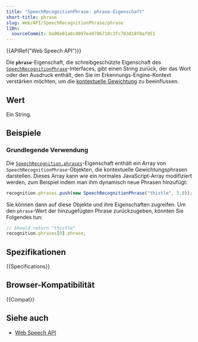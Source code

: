 ```yaml
---
title: "SpeechRecognitionPhrase: phrase-Eigenschaft"
short-title: phrase
slug: Web/API/SpeechRecognitionPhrase/phrase
l10n:
  sourceCommit: 0a00e01a8c8097ea9786710c3fc703d18f0af951
---
```


{{APIRef("Web Speech API")}}

Die **`phrase`**-Eigenschaft, die schreibgeschützte Eigenschaft des [`SpeechRecognitionPhrase`](/de/docs/Web/API/SpeechRecognitionPhrase)-Interfaces, gibt einen String zurück, der das Wort oder den Ausdruck enthält, den Sie im Erkennungs-Engine-Kontext verstärken möchten, um die [kontextuelle Gewichtung](/de/docs/Web/API/Web_Speech_API/Using_the_Web_Speech_API#contextual_biasing_in_speech_recognition) zu beeinflussen.

## Wert

Ein String.

## Beispiele

### Grundlegende Verwendung

Die [`SpeechRecognition.phrases`](/de/docs/Web/API/SpeechRecognition/phrases)-Eigenschaft enthält ein Array von `SpeechRecognitionPhrase`-Objekten, die kontextuelle Gewichtungsphrasen darstellen. Dieses Array kann wie ein normales JavaScript-Array modifiziert werden, zum Beispiel indem man ihm dynamisch neue Phrasen hinzufügt:

```js
recognition.phrases.push(new SpeechRecognitionPhrase("thistle", 5.0));
```

Sie können dann auf diese Objekte und ihre Eigenschaften zugreifen. Um den `phrase`-Wert der hinzugefügten Phrase zurückzugeben, könnten Sie Folgendes tun:

```js
// Should return "thistle"
recognition.phrases[0].phrase;
```

## Spezifikationen

{{Specifications}}

## Browser-Kompatibilität

{{Compat}}

## Siehe auch

- [Web Speech API](/de/docs/Web/API/Web_Speech_API)
